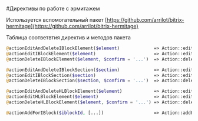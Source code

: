 #Директивы по работе с эрмитажем

Используется вспомогательный пакет [https://github.com/arrilot/bitrix-hermitage](https://github.com/arrilot/bitrix-hermitage)

Таблица соответвтия директив и методов пакета

```php
@actionEditAndDeleteIBlockElement($element)             => Action::editAndDeleteIBlockElement($template, $element),
@actionEditIBlockElement($element)                      => Action::editIBlockElement($template, $element),
@actionDeleteIBlockElement($element, $confirm = '...')  => Action::deleteIBlockElement($template, $element, $confirm = '...'),

@actionEditAndDeleteIBlockSection($section)             => Action::editAndDeleteIBlockSection($template, $section),
@actionEditIBlockSection($section)                      => Action::editIBlockSection($template, $section),
@actionDeleteIBlockSection($section, $confirm = '...')  => Action::deleteIBlockSection($template, $section, $confirm = '...'),

@actionEditAndDeleteHLBlockElement($element)            => Action::editAndDeleteHLBlockElement($template, $element) ,
@actionEditHLBlockElement($element)                     => Action::editHLBlockElement($template, $element),
@actionDeleteHLBlockElement($element, $confirm = '...') => Action::deleteHLBlockElement($template, $element, $confirm = '...'),

@actionAddForIBlock($iblockId, [...])                   => Action::addForIBlock($templateOrComponent, $iblockId, [...]),
```
